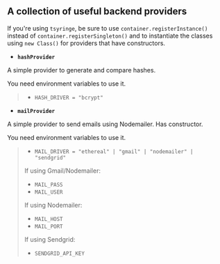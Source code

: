 ## A collection of useful backend providers

If you're using `tsyringe`, be sure to use `container.registerInstance()` instead of `container.registerSingleton()` and to instantiate the classes using `new Class()` for providers that have constructors.

- **`hashProvider`**

A simple provider to generate and compare hashes.

You need environment variables to use it.
> - `HASH_DRIVER = "bcrypt"`

- **`mailProvider`**

A simple provider to send emails using Nodemailer. Has constructor.

You need environment variables to use it.
> - `MAIL_DRIVER = "ethereal" | "gmail" | "nodemailer" | "sendgrid"`
>
> If using Gmail/Nodemailer:
> - `MAIL_PASS`
> - `MAIL_USER`
>
> If using Nodemailer:
> - `MAIL_HOST`
> - `MAIL_PORT`
>
> If using Sendgrid:
> - `SENDGRID_API_KEY`
